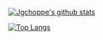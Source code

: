 [![Jgchoppe's github stats](https://github-readme-stats.vercel.app/api?username=jgchoppe)](https://github.com/anuraghazra/github-readme-stats)

[![Top Langs](https://github-readme-stats.vercel.app/api/top-langs/?username=jgchoppe)](https://github.com/anuraghazra/github-readme-stats)
